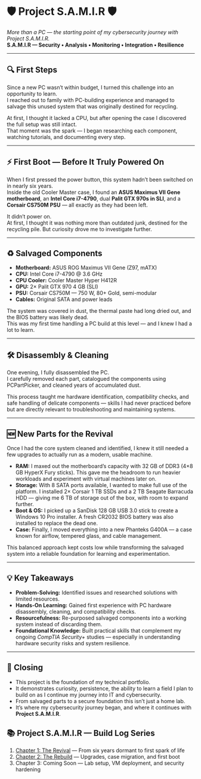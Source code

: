# 🛡️ Project S.A.M.I.R 🛡️
*More than a PC — the starting point of my cybersecurity journey with Project S.A.M.I.R.*  
**S.A.M.I.R — Security • Analysis • Monitoring • Integration • Resilience**

---

## 🔍 First Steps  

Since a new PC wasn’t within budget, I turned this challenge into an opportunity to learn.  
I reached out to family with PC-building experience and managed to salvage this unused system that was originally destined for recycling.  

At first, I thought it lacked a CPU, but after opening the case I discovered the full setup was still intact.  
That moment was the spark — I began researching each component, watching tutorials, and documenting every step.  

---

## ⚡ First Boot — Before It Truly Powered On  

When I first pressed the power button, this system hadn’t been switched on in nearly six years.  
Inside the old Cooler Master case, I found an **ASUS Maximus VII Gene motherboard**, an **Intel Core i7-4790**, dual **Palit GTX 970s in SLI**, and a **Corsair CS750M PSU** — all exactly as they had been left.  

It didn’t power on.  
At first, I thought it was nothing more than outdated junk, destined for the recycling pile. But curiosity drove me to investigate further.  

---

## ♻ Salvaged Components  

- **Motherboard:** ASUS ROG Maximus VII Gene (Z97, mATX)  
- **CPU:** Intel Core i7-4790 @ 3.6 GHz  
- **CPU Cooler:** Cooler Master Hyper H412R  
- **GPU:** 2× Palit GTX 970 4 GB (SLI)  
- **PSU:** Corsair CS750M — 750 W, 80+ Gold, semi-modular  
- **Cables:** Original SATA and power leads  

The system was covered in dust, the thermal paste had long dried out, and the BIOS battery was likely dead.  
This was my first time handling a PC build at this level — and I knew I had a lot to learn.  

---

## 🛠️ Disassembly & Cleaning  

One evening, I fully disassembled the PC.  
I carefully removed each part, catalogued the components using PCPartPicker, and cleaned years of accumulated dust.  

This process taught me hardware identification, compatibility checks, and safe handling of delicate components — skills I had never practiced before but are directly relevant to troubleshooting and maintaining systems.  

---

## 🆕 New Parts for the Revival  

Once I had the core system cleaned and identified, I knew it still needed a few upgrades to actually run as a modern, usable machine.  

- **RAM:** I maxed out the motherboard’s capacity with 32 GB of DDR3 (4×8 GB HyperX Fury sticks). This gave me the headroom to run heavier workloads and experiment with virtual machines later on.  
- **Storage:** With 8 SATA ports available, I wanted to make full use of the platform. I installed 2× Corsair 1 TB SSDs and a 2 TB Seagate Barracuda HDD — giving me 6 TB of storage out of the box, with room to expand further.  
- **Boot & OS:** I picked up a SanDisk 128 GB USB 3.0 stick to create a Windows 10 Pro installer. A fresh CR2032 BIOS battery was also installed to replace the dead one.  
- **Case:** Finally, I moved everything into a new Phanteks G400A — a case known for airflow, tempered glass, and cable management.  

This balanced approach kept costs low while transforming the salvaged system into a reliable foundation for learning and experimentation.  

---

## 💡 Key Takeaways  

- **Problem-Solving:** Identified issues and researched solutions with limited resources.  
- **Hands-On Learning:** Gained first experience with PC hardware disassembly, cleaning, and compatibility checks.  
- **Resourcefulness:** Re-purposed salvaged components into a working system instead of discarding them.  
- **Foundational Knowledge:** Built practical skills that complement my ongoing *CompTIA Security+* studies — especially in understanding hardware security risks and system resilience.

---

## 🚀 Closing  
- This project is the foundation of my technical portfolio.  
- It demonstrates curiosity, persistence, the ability to learn a field I plan to build on as I continue my journey into IT and cybersecurity.
- From salvaged parts to a secure foundation this isn’t just a home lab.  
- It’s where my cybersecurity journey began, and where it continues with **Project S.A.M.I.R**.  


## 📚 Project S.A.M.I.R — Build Log Series

1. [Chapter 1: The Revival](docs/chapter1_revived.md) — From six years dormant to first spark of life  
2. [Chapter 2: The Rebuild](docs/chapter2_rebuild.md) — Upgrades, case migration, and first boot  
3. Chapter 3: Coming Soon — Lab setup, VM deployment, and security hardening
